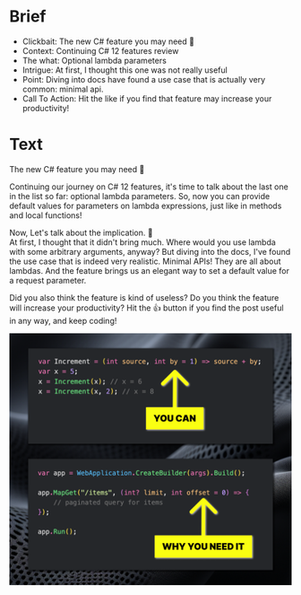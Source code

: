# Brief

- Clickbait: The new C# feature you may need 👀
- Context: Continuing C# 12 features review
- The what: Optional lambda parameters
- Intrigue: At first, I thought this one was not really useful
- Point: Diving into docs have found a use case that is actually very common: minimal api.
- Call To Action: Hit the like if you find that feature may increase your productivity!

# Text 

The new C# feature you may need 👀

Continuing our journey on C# 12 features, it's time to talk about the last one in the list so far: optional lambda parameters. So, now you can provide default values for parameters on lambda expressions,
just like in methods and local functions!

Now, Let's talk about the implication. 🤔  
At first, I thought that it didn't bring much. Where would you use lambda with some arbitrary arguments, anyway? But diving into the docs, I've found the use case that is indeed very realistic. Minimal APIs! They are all about lambdas. And the feature brings us an elegant way to set a default value for a request parameter.

Did you also think the feature is kind of useless? 
Do you think the feature will increase your productivity? Hit the 👍 button if you find the post useful in any way, and keep coding!

![showcase](showcase.png)
